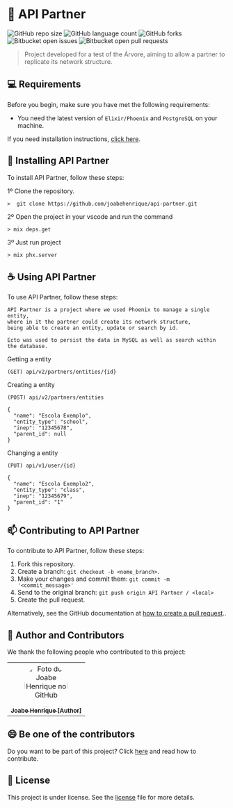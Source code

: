 # :deciduous_tree: API Partner

![GitHub repo size](https://img.shields.io/github/repo-size/joabehenrique/api-partner?style=flat)
![GitHub language count](https://img.shields.io/github/languages/count/joabehenrique/api-partner?style=flat)
![GitHub forks](https://img.shields.io/github/forks/joabehenrique/api-partner?style=flat)
![Bitbucket open issues](https://img.shields.io/bitbucket/issues/joabehenrique/api-partner?style=flat)
![Bitbucket open pull requests](https://img.shields.io/bitbucket/pr-raw/joabehenrique/api-partner?style=flat)

> Project developed for a test of the Árvore, aiming to allow a partner to replicate its network structure.

## 💻 Requirements

Before you begin, make sure you have met the following requirements:

- You need the latest version of `Elixir/Phoenix` and `PostgreSQL` on your machine.

If you need installation instructions, [click here](https://hexdocs.pm/phoenix/installation.html).

## 🚀 Installing API Partner

To install API Partner, follow these steps:

1º Clone the repository.

```
>  git clone https://github.com/joabehenrique/api-partner.git
```

2º Open the project in your vscode and run the command

```
> mix deps.get
```

3º Just run project

```
> mix phx.server
```

## ☕ Using API Partner

To use API Partner, follow these steps:

```
API Partner is a project where we used Phoenix to manage a single entity,
where in it the partner could create its network structure,
being able to create an entity, update or search by id.

Ecto was used to persist the data in MySQL as well as search within the database.
```

Getting a entity

```
(GET) api/v2/partners/entities/{id}
```

Creating a entity

```
(POST) api/v2/partners/entities

{
  "name": "Escola Exemplo",
  "entity_type": "school",
  "inep": "12345678",
  "parent_id": null
}
```

Changing a entity

```
(PUT) api/v1/user/{id}

{
  "name": "Escola Exemplo2",
  "entity_type": "class",
  "inep": "12345679",
  "parent_id": "1"
}
```

## 📫 Contributing to API Partner

To contribute to API Partner, follow these steps:

1. Fork this repository.
2. Create a branch: `git checkout -b <nome_branch>`.
3. Make your changes and commit them: `git commit -m '<commit_message>'`
4. Send to the original branch: `git push origin API Partner / <local>`
5. Create the pull request.

Alternatively, see the GitHub documentation at [how to create a pull request](https://help.github.com/en/github/collaborating-with-issues-and-pull-requests/creating-a-pull-request)..

## 🤝 Author and Contributors

We thank the following people who contributed to this project:

<table>
  <tr>
    <td align="center">
      <a href="https://github.com/joabehenrique">
        <img src="https://avatars3.githubusercontent.com/u/64988299" width="100px" style="border-radius: 90px" alt="Foto do Joabe Henrique no GitHub"/><br>
        <sub>
          <b>Joabe Henrique [Author]</b>
        </sub>
      </a>
    </td>
  </tr>
</table>

## 😄 Be one of the contributors<br>

Do you want to be part of this project? Click [here](https://github.com/joabehenrique/api-partner/blob/master/CONTRIBUTING.md) and read how to contribute.

## 📝 License

This project is under license. See the [license](https://github.com/joabehenrique/api-partner/blob/master/LICENSE.md) file for more details.

